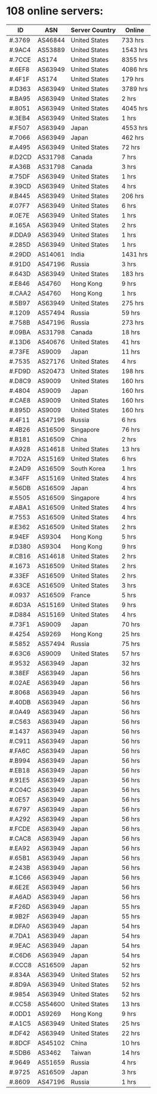 # 108 online servers:

| ID | ASN | Server Country | Online |
| ------ | ------ | ------ | ------ |
| #.3769 | AS46844 | United States | 733 hrs |
| #.9AC4 | AS53889 | United States | 1543 hrs |
| #.7CCE | AS174 | United States | 8355 hrs |
| #.6EF8 | AS63949 | United States | 4086 hrs |
| #.4F1F | AS174 | United States | 179 hrs |
| #.D363 | AS63949 | United States | 3789 hrs |
| #.BA95 | AS63949 | United States | 2 hrs |
| #.8051 | AS63949 | United States | 4045 hrs |
| #.3EB4 | AS63949 | United States | 1 hrs |
| #.F507 | AS63949 | Japan | 4553 hrs |
| #.7066 | AS63949 | Japan | 462 hrs |
| #.A495 | AS63949 | United States | 72 hrs |
| #.D2CD | AS31798 | Canada | 7 hrs |
| #.A36B | AS31798 | Canada | 3 hrs |
| #.75DF | AS63949 | United States | 1 hrs |
| #.39CD | AS63949 | United States | 4 hrs |
| #.B445 | AS63949 | United States | 206 hrs |
| #.07F7 | AS63949 | United States | 6 hrs |
| #.0E7E | AS63949 | United States | 1 hrs |
| #.165A | AS63949 | United States | 2 hrs |
| #.DDA9 | AS63949 | United States | 1 hrs |
| #.285D | AS63949 | United States | 1 hrs |
| #.29DD | AS14061 | India | 1431 hrs |
| #.91D0 | AS47196 | Russia | 3 hrs |
| #.643D | AS63949 | United States | 183 hrs |
| #.E846 | AS4760 | Hong Kong | 9 hrs |
| #.CAA2 | AS4760 | Hong Kong | 1 hrs |
| #.5B97 | AS63949 | United States | 275 hrs |
| #.1209 | AS57494 | Russia | 59 hrs |
| #.758B | AS47196 | Russia | 273 hrs |
| #.09BA | AS31798 | Canada | 18 hrs |
| #.13D6 | AS40676 | United States | 41 hrs |
| #.73FE | AS9009 | Japan | 11 hrs |
| #.7535 | AS27176 | United States | 4 hrs |
| #.FD9D | AS20473 | United States | 198 hrs |
| #.D8C9 | AS9009 | United States | 160 hrs |
| #.4804 | AS9009 | Japan | 160 hrs |
| #.CAE8 | AS9009 | United States | 160 hrs |
| #.895D | AS9009 | United States | 160 hrs |
| #.4F11 | AS47196 | Russia | 6 hrs |
| #.4B26 | AS16509 | Singapore | 76 hrs |
| #.B181 | AS16509 | China | 2 hrs |
| #.A928 | AS14618 | United States | 13 hrs |
| #.7D2A | AS15169 | United States | 6 hrs |
| #.2AD9 | AS16509 | South Korea | 1 hrs |
| #.34FF | AS15169 | United States | 4 hrs |
| #.56DB | AS16509 | Japan | 4 hrs |
| #.5505 | AS16509 | Singapore | 4 hrs |
| #.ABA1 | AS16509 | United States | 4 hrs |
| #.7553 | AS16509 | United States | 4 hrs |
| #.E362 | AS16509 | United States | 2 hrs |
| #.94EF | AS9304 | Hong Kong | 5 hrs |
| #.D380 | AS9304 | Hong Kong | 9 hrs |
| #.CB16 | AS14618 | United States | 2 hrs |
| #.1673 | AS16509 | United States | 2 hrs |
| #.33EF | AS16509 | United States | 2 hrs |
| #.63CE | AS16509 | United States | 3 hrs |
| #.0937 | AS16509 | France | 5 hrs |
| #.6D3A | AS15169 | United States | 9 hrs |
| #.D884 | AS15169 | United States | 4 hrs |
| #.73F1 | AS9009 | Japan | 70 hrs |
| #.4254 | AS9269 | Hong Kong | 25 hrs |
| #.5852 | AS57494 | Russia | 75 hrs |
| #.63C6 | AS9009 | United States | 57 hrs |
| #.9532 | AS63949 | Japan | 32 hrs |
| #.38EF | AS63949 | Japan | 56 hrs |
| #.02AE | AS63949 | Japan | 56 hrs |
| #.8068 | AS63949 | Japan | 56 hrs |
| #.40DB | AS63949 | Japan | 56 hrs |
| #.0A49 | AS63949 | Japan | 56 hrs |
| #.C563 | AS63949 | Japan | 56 hrs |
| #.1437 | AS63949 | Japan | 56 hrs |
| #.C911 | AS63949 | Japan | 56 hrs |
| #.FA6C | AS63949 | Japan | 56 hrs |
| #.B994 | AS63949 | Japan | 56 hrs |
| #.EB18 | AS63949 | Japan | 56 hrs |
| #.91E5 | AS63949 | Japan | 56 hrs |
| #.C04C | AS63949 | Japan | 56 hrs |
| #.0E57 | AS63949 | Japan | 56 hrs |
| #.6797 | AS63949 | Japan | 56 hrs |
| #.A292 | AS63949 | Japan | 56 hrs |
| #.FCDE | AS63949 | Japan | 56 hrs |
| #.CAC8 | AS63949 | Japan | 56 hrs |
| #.EA92 | AS63949 | Japan | 56 hrs |
| #.65B1 | AS63949 | Japan | 56 hrs |
| #.243B | AS63949 | Japan | 56 hrs |
| #.1C66 | AS63949 | Japan | 56 hrs |
| #.6E2E | AS63949 | Japan | 56 hrs |
| #.A6AD | AS63949 | Japan | 56 hrs |
| #.F26D | AS63949 | Japan | 55 hrs |
| #.9B2F | AS63949 | Japan | 55 hrs |
| #.DFA0 | AS63949 | Japan | 54 hrs |
| #.7DA1 | AS63949 | Japan | 54 hrs |
| #.9EAC | AS63949 | Japan | 54 hrs |
| #.C6D6 | AS63949 | Japan | 54 hrs |
| #.CCC8 | AS16509 | Japan | 52 hrs |
| #.834A | AS63949 | United States | 52 hrs |
| #.8D9A | AS63949 | United States | 52 hrs |
| #.9854 | AS63949 | United States | 52 hrs |
| #.CC58 | AS54600 | United States | 13 hrs |
| #.0DD1 | AS9269 | Hong Kong | 9 hrs |
| #.A1C5 | AS63949 | United States | 25 hrs |
| #.DF42 | AS63949 | United States | 22 hrs |
| #.8DCF | AS45102 | China | 10 hrs |
| #.5DB6 | AS3462 | Taiwan | 14 hrs |
| #.9649 | AS51659 | Russia | 4 hrs |
| #.9725 | AS16509 | Japan | 3 hrs |
| #.8609 | AS47196 | Russia | 1 hrs |

